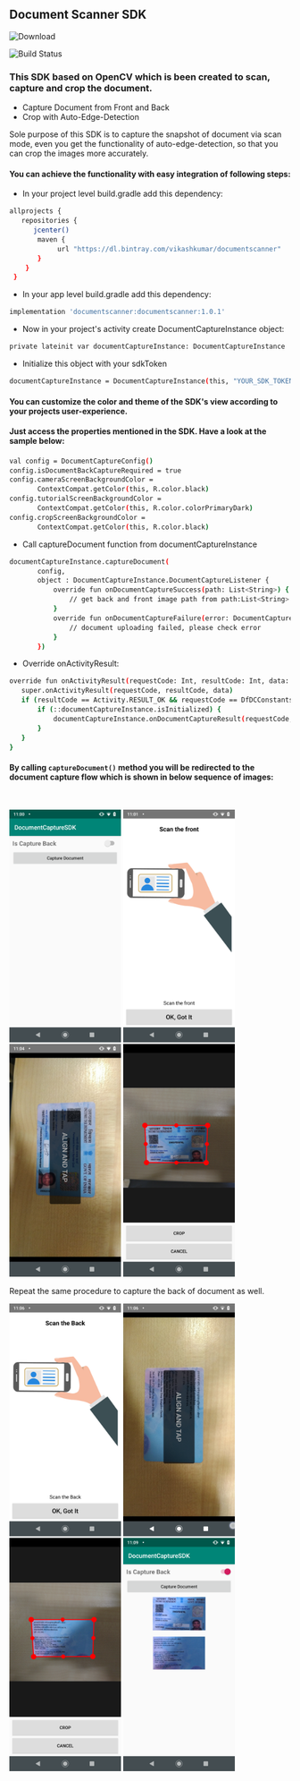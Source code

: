 ## Document Scanner SDK
![Download](https://api.bintray.com/packages/vikashkumar/documentscanner/documentscanner/images/download.svg)

![Build Status](https://travis-ci.org/joemccann/dillinger.svg?branch=master)

### This SDK based on OpenCV which is been created to scan, capture and crop the document.

- Capture Document from Front and Back
- Crop with Auto-Edge-Detection

Sole purpose of this SDK is to capture the snapshot of document via scan mode, even you get the functionality of auto-edge-detection, so that you can crop the images more accurately.

#### You can achieve the functionality with easy integration of following steps:
- In your project level build.gradle add this dependency:
```sh 
allprojects {
   repositories {
      jcenter()
       maven {
            url "https://dl.bintray.com/vikashkumar/documentscanner" 
       }
    }
 } 
```
- In your app level build.gradle add this dependency:
```sh
implementation 'documentscanner:documentscanner:1.0.1'
```
- Now in your project's activity create DocumentCaptureInstance object: 
```sh
private lateinit var documentCaptureInstance: DocumentCaptureInstance
```
- Initialize this object with your sdkToken 
```sh
documentCaptureInstance = DocumentCaptureInstance(this, "YOUR_SDK_TOKEN")
```

#### You can customize the color and theme of the SDK's view according to your projects user-experience.
#### Just access the properties mentioned in the SDK. Have a look at the sample below:

```sh
val config = DocumentCaptureConfig()
config.isDocumentBackCaptureRequired = true
config.cameraScreenBackgroundColor =
       ContextCompat.getColor(this, R.color.black)
config.tutorialScreenBackgroundColor =
       ContextCompat.getColor(this, R.color.colorPrimaryDark)
config.cropScreenBackgroundColor =
       ContextCompat.getColor(this, R.color.black)
```

- Call captureDocument function from documentCaptureInstance
```sh
documentCaptureInstance.captureDocument(
       config,
       object : DocumentCaptureInstance.DocumentCaptureListener {
           override fun onDocumentCaptureSuccess(path: List<String>) {
               // get back and front image path from path:List<String>
           }
           override fun onDocumentCaptureFailure(error: DocumentCaptureInstance.DocumentCaptureError) {
               // document uploading failed, please check error
           }
       })
```

- Override onActivityResult:
```sh
override fun onActivityResult(requestCode: Int, resultCode: Int, data: Intent?) {
   super.onActivityResult(requestCode, resultCode, data)
   if (resultCode == Activity.RESULT_OK && requestCode == DfDCConstants.REQUEST_CODE_DOCUMENT_CAPTURE_INSTANCE) {
       if (::documentCaptureInstance.isInitialized) {
           documentCaptureInstance.onDocumentCaptureResult(requestCode, resultCode, data)
       }
   }
}
```


#### By calling ```captureDocument()``` method you will be redirected to the document capture flow which is shown in below sequence of images:
<br>
<p align="left">
<img src="Screenshot_20190220-110035.png" width="200"/>
<img src="Screenshot_20190220-110122.png" width="200"/>
<img src="Screenshot_20190220-110454.png" width="200"/>
<img src="Screenshot_20190220-110512.png" width="200"/> <br>
  
Repeat the same procedure to capture the back of document as well.
  
<p align="left">
<img src="Screenshot_20190220-110604.png" width="200"/>
<img src="Screenshot_20190220-110623.png" width="200"/>
<img src="Screenshot_20190220-110818.png" width="200"/>
<img src="Screenshot_20190220-110908.png" width="200"/>
